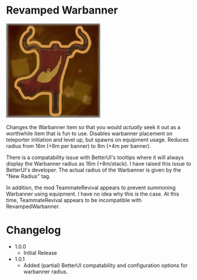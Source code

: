 # Revamped Warbanner

![Revamped Warbanner](https://github.com/alexander-mcdowell/RevampedWarbanner/blob/main/icon.png)

Changes the Warbanner item so that you would _actually_ seek it out as a worthwhile item that is fun to use. Disables warbanner placement on teleporter initiation and level up, but spawns on equipment usage. Reduces radius from 16m (+8m per banner) to 8m (+4m per banner).

There is a compatability issue with BetterUI's tooltips where it will always display the Warbanner radius as 16m (+8m/stack). I have raised this issue to BetterUI's developer. The actual radius of the Warbanner is given by the "New Radius" tag.

In addition, the mod TeammateRevival appears to prevent summoning Warbanner using equipment. I have no idea why this is the case. At this time, TeammateRevival appears to be incompatible with RevampedWarbanner.

# Changelog
- 1.0.0
	- Initial Release
- 1.0.1
	- Added (partial) BetterUI compatability and configuration options for warbanner radius.
